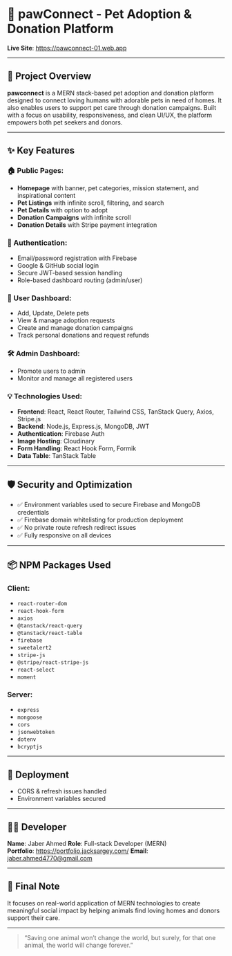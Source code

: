 # 🐾 pawConnect - Pet Adoption & Donation Platform

**Live Site**:  https://pawconnect-01.web.app


---

## 🌟 Project Overview

**pawconnect** is a MERN stack-based pet adoption and donation platform designed to connect loving humans with adorable pets in need of homes. It also enables users to support pet care through donation campaigns. Built with a focus on usability, responsiveness, and clean UI/UX, the platform empowers both pet seekers and donors.

---

## ✨ Key Features

### 🏠 Public Pages:
- **Homepage** with banner, pet categories, mission statement, and inspirational content
- **Pet Listings** with infinite scroll, filtering, and search
- **Pet Details** with option to adopt
- **Donation Campaigns** with infinite scroll
- **Donation Details** with Stripe payment integration

### 👤 Authentication:
- Email/password registration with Firebase
- Google & GitHub social login
- Secure JWT-based session handling
- Role-based dashboard routing (admin/user)

### 🧑 User Dashboard:
- Add, Update, Delete pets
- View & manage adoption requests
- Create and manage donation campaigns
- Track personal donations and request refunds

### 🛠️ Admin Dashboard:
- Promote users to admin
- Monitor and manage all registered users

### 💡 Technologies Used:
- **Frontend**: React, React Router, Tailwind CSS, TanStack Query, Axios, Stripe.js
- **Backend**: Node.js, Express.js, MongoDB, JWT
- **Authentication**: Firebase Auth
- **Image Hosting**: Cloudinary 
- **Form Handling**: React Hook Form, Formik
- **Data Table**: TanStack Table

---

## 🛡️ Security and Optimization

- ✅ Environment variables used to secure Firebase and MongoDB credentials
- ✅ Firebase domain whitelisting for production deployment
- ✅ No private route refresh redirect issues
- ✅ Fully responsive on all devices

---

## 📦 NPM Packages Used

### Client:
- `react-router-dom`
- `react-hook-form`
- `axios`
- `@tanstack/react-query`
- `@tanstack/react-table`
- `firebase`
- `sweetalert2`
- `stripe-js`
- `@stripe/react-stripe-js`
- `react-select`
- `moment`

### Server:
- `express`
- `mongoose`
- `cors`
- `jsonwebtoken`
- `dotenv`
- `bcryptjs`

---

## 🚀 Deployment

- CORS & refresh issues handled
- Environment variables secured

---

## 🙋‍♂️ Developer

**Name**: Jaber Ahmed
**Role**: Full-stack Developer (MERN)  
**Portfolio**: https://portfolio.jacksargey.com/
**Email**:  jaber.ahmed4770@gmail.com

---

## 📌 Final Note

It focuses on real-world application of MERN technologies to create meaningful social impact by helping animals find loving homes and donors support their care.

---

> “Saving one animal won’t change the world, but surely, for that one animal, the world will change forever.”

